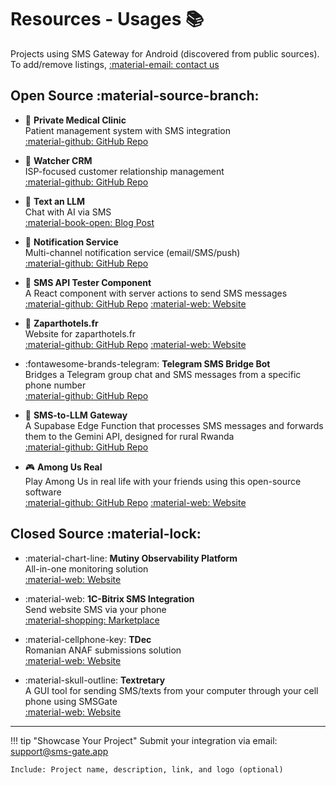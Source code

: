 # Resources - Usages 📚

Projects using SMS Gateway for Android (discovered from public sources).  
To add/remove listings, [:material-email: contact us](mailto:support@sms-gate.app)

## Open Source :material-source-branch:

<div class="grid cards" markdown>

- :hospital: **Private Medical Clinic**  
  Patient management system with SMS integration  
  [:material-github: GitHub Repo](https://github.com/Tam-Vu/Private-medical-clinic)

- :office: **Watcher CRM**  
  ISP-focused customer relationship management  
  [:material-github: GitHub Repo](https://github.com/Mapiiik/Watcher-CRM)

- :robot: **Text an LLM**  
  Chat with AI via SMS  
  [:material-book-open: Blog Post](https://benkaiser.dev/text-an-llm/)
  
- :bell: **Notification Service**  
  Multi-channel notification service (email/SMS/push)  
  [:material-github: GitHub Repo](https://github.com/kpriyanshu2003/notfication-service)

- :rocket: **SMS API Tester Component**  
  A React component with server actions to send SMS messages  
  [:material-github: GitHub Repo](https://github.com/yas1nshah/sms-gate-api-tester)
  [:material-web: Website](https://sms-gate-api.vercel.app/)

- :hotel: **Zaparthotels.fr**  
  Website for zaparthotels.fr  
  [:material-github: GitHub Repo](https://github.com/zaparthotels/zaparthotels.fr)
  [:material-web: Website](https://zaparthotels.fr/)

- :fontawesome-brands-telegram: **Telegram SMS Bridge Bot**  
  Bridges a Telegram group chat and SMS messages from a specific phone number  
  [:material-github: GitHub Repo](https://github.com/TopPelemeshka/telegram-sms-bridge)

- :robot: **SMS-to-LLM Gateway**  
  A Supabase Edge Function that processes SMS messages and forwards them to the Gemini API, designed for rural Rwanda  
  [:material-github: GitHub Repo](https://github.com/J0/sms-to-llm)

- :video_game: **Among Us Real**  
  Play Among Us in real life with your friends using this open-source software  
  [:material-github: GitHub Repo](https://github.com/Merlode11/Among-Us-Real)
  [:material-web: Website](https://merlode11.github.io/Among-Us-Real/)
</div>

## Closed Source :material-lock:

<div class="grid cards" markdown>

- :material-chart-line: **Mutiny Observability Platform**  
  All-in-one monitoring solution  
  [:material-web: Website](https://www.mutiny.com)

- :material-web: **1C-Bitrix SMS Integration**  
  Send website SMS via your phone  
  [:material-shopping: Marketplace](https://marketplace.1c-bitrix.ru/solutions/runetlab.sms/)

- :material-cellphone-key: **TDec**  
  Romanian ANAF submissions solution  
  [:material-web: Website](https://www.tdec.ro)

- :material-skull-outline: **Textretary**  
  A GUI tool for sending SMS/texts from your computer through your cell phone using SMSGate  
  [:material-web: Website](https://www.loottomb.com/mobile/textretary.html)

</div>

---

!!! tip "Showcase Your Project"
    Submit your integration via email:
    [support@sms-gate.app](mailto:support@sms-gate.app?subject=Add%20Project%20to%20Resources)

    Include: Project name, description, link, and logo (optional)
